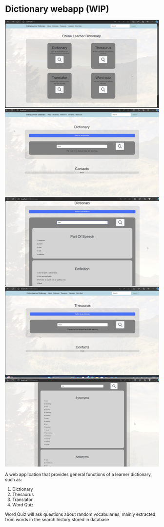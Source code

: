 # Dictionary webapp (WIP)

![home_preview](READMEassets/home_preview.jpg)
![dictionary_preview](READMEassets/dictionary_preview.jpg)
![dictionary_test](READMEassets/dictionary_test.png)
![thesaurus_preview](READMEassets/thesaurus_preview.jpg)
![thesaurus_test](READMEassets/thesaurus_test.png)

A web application that provides general functions of a learner dictionary, such as: <br>

1. Dictionary<br>
2. Thesaurus<br>
3. Translator<br>
4. Word Quiz<br>

Word Quiz will ask questions about random vocabularies, mainly extracted from words in the search history stored in database
